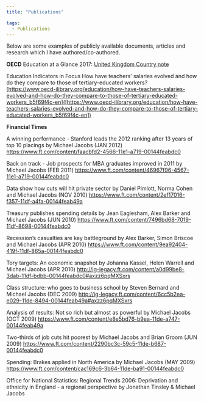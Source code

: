 ```yaml
---
title: "Publications"

tags:
  - Publications
---
```


Below are some examples of publicly available documents, articles and research which I have authored/co-authored.

**OECD** 
Education at a Glance 2017: [United Kingdom Country note](https://www.oecd-ilibrary.org/education/education-at-a-glance-2017/united-kingdom_eag-2017-71-en)

Education Indicators in Focus How have teachers’ salaries evolved and how do they compare to those of tertiary-educated workers?
[https://www.oecd-ilibrary.org/education/how-have-teachers-salaries-evolved-and-how-do-they-compare-to-those-of-tertiary-educated-workers_b5f69f4c-en]([https://www.oecd-ilibrary.org/education/how-have-teachers-salaries-evolved-and-how-do-they-compare-to-those-of-tertiary-educated-workers_b5f69f4c-en])

**Financial Times**

A winning performance - Stanford leads the 2012 ranking after 13 years of top 10 placings by Michael Jacobs (JAN 2012)
https://www.ft.com/content/faacbfd2-4566-11e1-a719-00144feabdc0

Back on track - Job prospects for MBA graduates improved in 2011 by Michael Jacobs (FEB 2011)
https://www.ft.com/content/46967f96-4567-11e1-a719-00144feabdc0

Data show how cuts will hit private sector by Daniel Pimlott, Norma Cohen and Michael Jacobs (NOV 2010)
https://www.ft.com/content/2ef17016-f357-11df-a4fa-00144feab49a

Treasury publishes spending details by Jean Eaglesham, Alex Barker and Michael Jacobs (JUN 2010)
https://www.ft.com/content/7496bd68-7019-11df-8698-00144feabdc0

Recession’s casualties are key battleground by Alex Barker, Simon Briscoe and Michael Jacobs (APR 2010)
https://www.ft.com/content/9ea92404-419f-11df-865a-00144feabdc0

Tory targets: An economic snapshot by Johanna Kassel, Helen Warrell and Michael Jacobs (APR 2010)
http://ig-legacy.ft.com/content/a0d99be8-3dab-11df-bdbb-00144feabdc0#axzz6pqMXSxrs

Class structure: who goes to business school by Steven Bernard and Michael Jacobs (DEC 2009)
http://ig-legacy.ft.com/content/6cc5b2ea-e029-11de-8494-00144feab49a#axzz6pqMXSxrs

Analysis of results: Not so rich but almost as powerful by Michael Jacobs (OCT 2009)
https://www.ft.com/content/e8e5bd76-b9ea-11de-a747-00144feab49a

Two-thirds of job cuts hit poorest by Michael Jacobs and Brian Groom (JUN 2009)
https://www.ft.com/content/2290bc3c-59c5-11de-b687-00144feabdc0

Spending: Brakes applied in North America by Michael Jacobs (MAY 2009)
https://www.ft.com/content/cac169c6-3b64-11de-ba91-00144feabdc0


Office for National Statistics: Regional Trends 2006: Deprivation and ethnicity in England - a regional perspective by Jonathan Tinsley & Michael Jacobs
